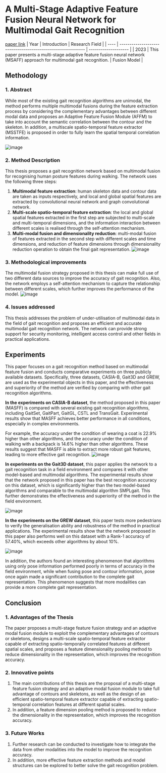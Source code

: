 # A Multi-Stage Adaptive Feature Fusion Neural Network for Multimodal Gait Recognition
[paper link](https://arxiv.org/pdf/2312.14410) 
| Year | Introduction                                                         | Research Field                 |
| ---- | ------------------------------------------------------------ | -------------------- |
| 2023 | This paper presents a multi-stage adaptive feature fusion neural network (MSAFF) approach for multimodal gait recognition.          |  Fusion Model        |

## Methodology

### 1. Abstract
While most of the existing gait recognition algorithms are unimodal, the method performs multiple multimodal fusions during the feature extraction process by considering the complementary advantages between different modal data and proposes an Adaptive Feature Fusion Module (AFFM) to take into account the semantic correlation between the contour and the skeleton. In addition, a multiscale spatio-temporal feature extractor (MSSTFE) is proposed in order to fully learn the spatial temporal correlation information.

![image](https://github.com/user-attachments/assets/1906b7e9-1266-4c50-a457-a93acb140aaf)

### 2. Method Description 
This thesis proposes a gait recognition network based on multimodal fusion for recognising human posture features during walking. The network uses the following three steps:

  1. **Multimodal feature extraction**: human skeleton data and contour data are taken as inputs respectively, and local and global spatial features are extracted by convolutional neural network and graph convolutional network.
  2. **Multi-scale spatio-temporal feature extraction**: the local and global spatial features extracted in the first step are subjected to multi-scale and multi-temporal dimensions, and the information interaction between different scales is realised through the self-attention mechanism.
  3. **Multi-modal fusion and dimensionality reduction**: multi-modal fusion of features extracted in the second step with different scales and time dimensions, and reduction of feature dimensions through dimensionality reduction operation to obtain the final gait representation.
![image](https://github.com/user-attachments/assets/36b73285-1b64-4c8a-b455-716cf2fc4621)

### 3. Methodological improvements
The multimodal fusion strategy proposed in this thesis can make full use of two different data sources to improve the accuracy of gait recognition. Also, the network employs a self-attention mechanism to capture the relationship between different scales, which further improves the performance of the model.
![image](https://github.com/user-attachments/assets/0fbf1a1e-d6b2-4e5f-be7a-117be9f5e9d3)

### 4. Issues addressed 
This thesis addresses the problem of under-utilisation of multimodal data in the field of gait recognition and proposes an efficient and accurate multimodal gait recognition network. The network can provide strong support for security monitoring, intelligent access control and other fields in practical applications.

## Experiments
This paper focuses on a gait recognition method based on multimodal feature fusion and conducts comparative experiments on three publicly available datasets. Specifically, three datasets, CASIA-B, Gait3D and GREW, are used as the experimental objects in this paper, and the effectiveness and superiority of the method are verified by comparing with other gait recognition algorithms.

**In the experiments on CASIA-B dataset**, the method proposed in this paper (MASFF) is compared with several existing gait recognition algorithms, including GaitSet, GaitPart, GaitGL, CSTL and TransGait. Experimental results show that MASFF achieves better performance in all conditions, especially in complex environments. 

For example, the accuracy under the condition of wearing a coat is 22.9% higher than other algorithms, and the accuracy under the condition of walking with a backpack is 14.6% higher than other algorithms. These results suggest that MASFF is able to extract more robust gait features, leading to more effective gait recognition.
![image](https://github.com/user-attachments/assets/ce07850c-91d3-415f-800d-a9eb4bf25314)

**In experiments on the Gait3D dataset**, this paper applies the network to a gait recognition task in a field environment and compares it with other model-based and multimodal algorithms. The experimental results show that the network proposed in this paper has the best recognition accuracy on this dataset, which is significantly higher than the two model-based algorithms and comparable to the multimodal algorithm SMPLgait. This further demonstrates the effectiveness and superiority of the method in the field environment.

![image](https://github.com/user-attachments/assets/82273d59-d371-4c06-80f7-a69a01c58cfa)

**In the experiments on the GREW dataset**, this paper tests more pedestrians to verify the generalisation ability and robustness of the method in practical applications. The experimental results show that the network proposed in this paper also performs well on this dataset with a Rank-1 accuracy of 57.40%, which exceeds other algorithms by about 10%. 

![image](https://github.com/user-attachments/assets/01034e5b-1a75-42e8-971b-485e6ef6dbce)

In addition, the authors found an interesting phenomenon that algorithms using only pose information performed poorly in terms of accuracy in the field environment, while when fusing pose and contour information, pose once again made a significant contribution to the complete gait representation. This phenomenon suggests that more modalities can provide a more complete gait representation.  

## Conclusion

### 1. Advantages of the Thesis
The paper proposes a multi-stage feature fusion strategy and an adaptive modal fusion module to exploit the complementary advantages of contours or skeletons, designs a multi-scale spatio-temporal feature extractor capable of extracting spatio-temporally correlated features at different spatial scales, and proposes a feature dimensionality pooling method to reduce dimensionality in the representation, which improves the recognition accuracy.

### 2. Innovative points
  1. The main contributions of this thesis are the proposal of a multi-stage feature fusion strategy and an adaptive modal fusion module to take full advantage of contours and skeletons, as well as the design of an efficient spatio-temporal feature extractor capable of extracting spatio-temporal correlation features at different spatial scales.
  2. In addition, a feature dimension pooling method is proposed to reduce the dimensionality in the representation, which improves the recognition accuracy.

### 3. Future Works
  1. Further research can be conducted to investigate how to integrate the data from other modalities into the model to improve the recognition accuracy.
  2. In addition, more effective feature extraction methods and model structures can be explored to better solve the gait recognition problem.   
